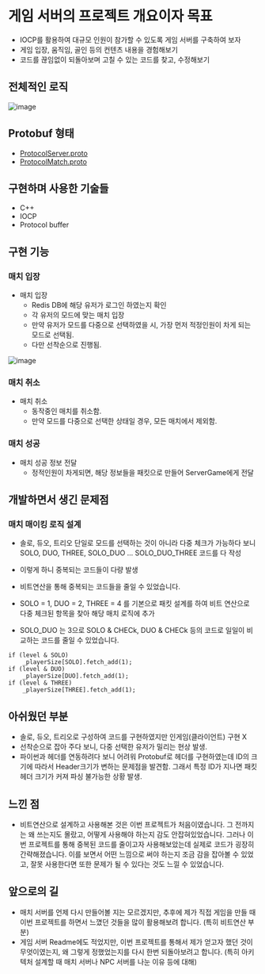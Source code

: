 # 게임 서버의 프로젝트 개요이자 목표
- IOCP를 활용하여 대규모 인원이 참가할 수 있도록 게임 서버를 구축하여 보자
- 게임 입장, 움직임, 골인 등의 컨텐츠 내용을 경험해보기
- 코드를 끊임없이 되돌아보며 고칠 수 있는 코드를 찾고, 수정해보기

## 전체적인 로직
![image](https://user-images.githubusercontent.com/48054868/221213860-47de228c-fff0-4c94-8497-1a71a6fd941b.png)

## Protobuf 형태
- [ProtocolServer.proto](../../config/Protobuf/bin/InGame/ProtocolServer.proto)
- [ProtocolMatch.proto](../../config/Protobuf/bin/Match/ProtocolMatch.proto)

## 구현하며 사용한 기술들
- C++
- IOCP
- Protocol buffer

## 구현 기능
### 매치 입장
- 매치 입장
	- Redis DB에 해당 유저가 로그인 하였는지 확인
	- 각 유저의 모드에 맞는 매치 입장
	- 만약 유저가 모드를 다중으로 선택하였을 시, 가장 먼저 적정인원이 차게 되는 모드로 선택됨.
	- 다만 선착순으로 진행됨.

![image](https://user-images.githubusercontent.com/48054868/221222412-389c982a-d899-4c67-91ed-58a7ab3f8aa5.png)


### 매치 취소
- 매치 취소
	- 동작중인 매치를 취소함.
	- 만약 모드를 다중으로 선택한 상태일 경우, 모든 매치에서 제외함.

### 매치 성공
- 매치 성공 정보 전달
	- 정적인원이 차게되면, 해당 정보들을 패킷으로 만들어 ServerGame에게 전달

## 개발하면서 생긴 문제점
### 매치 매이킹 로직 설계
- 솔로, 듀오, 트리오 단일로 모드를 선택하는 것이 아니라 다중 체크가 가능하다 보니 SOLO, DUO, THREE, SOLO_DUO ... SOLO_DUO_THREE 코드를 다 작성
- 이렇게 하니 중복되는 코드들이 다량 발생

- 비트연산을 통해 중복되는 코드들을 줄일 수 있었습니다.
- SOLO = 1, DUO = 2, THREE = 4 를 기본으로 패킷 설계를 하여 비트 연산으로 다중 체크된 항목을 찾아 해당 매치 로직에 추가
- SOLO_DUO 는 3으로 SOLO & CHECk, DUO & CHECk 등의 코드로 일일이 비교하는 코드를 줄일 수 있었습니다.
```
if (level & SOLO)
	_playerSize[SOLO].fetch_add(1);
if (level & DUO)
	_playerSize[DUO].fetch_add(1);
if (level & THREE)
	_playerSize[THREE].fetch_add(1);
```

## 아쉬웠던 부분
- 솔로, 듀오, 트리오로 구성하여 코드를 구현하였지만 인게임(클라이언트) 구현 X
- 선착순으로 잡아 주다 보니, 다중 선택한 유저가 밀리는 현상 발생.
- 파이썬과 헤더를 연동하려다 보니 어려워 Protobuf로 헤더를 구현하였는데 ID의 크기에 따라서 Header크기가 변하는 문제점을 발견함. 그래서 특정 ID가 지나면 패킷 헤더 크기가 커져 파싱 불가능한 상황 발생.

## 느낀 점
- 비트연산으로 설계하고 사용해본 것은 이번 프로젝트가 처음이였습니다. 그 전까지는 왜 쓰는지도 몰랐고, 어떻게 사용해야 하는지 감도 안잡혀있었습니다. 그러나 이번 프로젝트를 통해 중복된 코드를 줄이고자 사용해보았는데 실제로 코드가 굉장히 간략해졌습니다. 이를 보면서 어떤 느낌으로 써야 하는지 조금 감을 잡아볼 수 있었고, 잘못 사용한다면 또한 문제가 될 수 있다는 것도 느낄 수 있었습니다.

## 앞으로의 길
- 매치 서버를 언제 다시 만들어볼 지는 모르겠지만, 추후에 제가 직접 게임을 만들 때 이번 프로젝트를 하면서 느꼈던 것들을 많이 활용해보려 합니다. (특히 비트연산 부분)
- 게임 서버 Readme에도 적었지만, 이번 프로젝트를 통해서 제가 얻고자 했던 것이 무엇이였는지, 왜 그렇게 정했었는지를 다시 한번 되돌아보려고 합니다. (특히 아키텍처 설계할 때 매치 서버나 NPC 서버를 나눈 이유 등에 대해)
